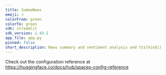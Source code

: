 ```yaml
---
title: SummaNews
emoji: 🔥
colorFrom: green
colorTo: green
sdk: streamlit
sdk_version: 1.43.2
app_file: app.py
pinned: false
short_description: News summary and sentiment analysis and tts(hindi)
---
```


Check out the configuration reference at https://huggingface.co/docs/hub/spaces-config-reference
